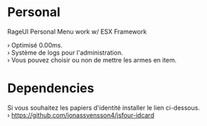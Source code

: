 # Personal
RageUI Personal Menu work w/ ESX Framework

› Optimisé 0.00ms. <br />
› Système de logs pour l'administration. <br />
› Vous pouvez choisir ou non de mettre les armes en item. <br />

# Dependencies 
Si vous souhaitez les papiers d'identité installer le lien ci-dessous. <br />
› https://github.com/jonassvensson4/jsfour-idcard 
